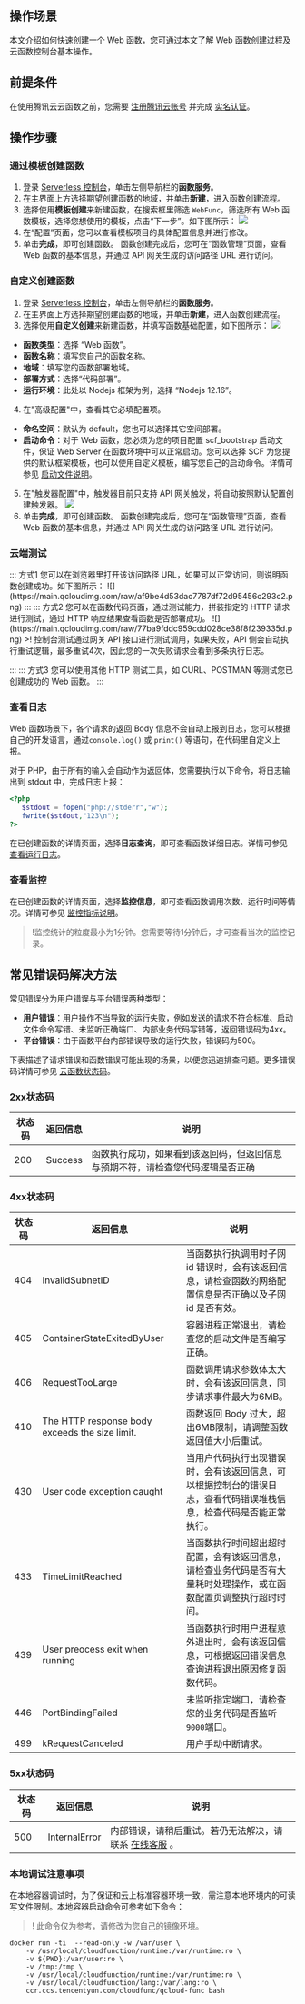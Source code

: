 

## 操作场景
本文介绍如何快速创建一个 Web 函数，您可通过本文了解 Web 函数创建过程及云函数控制台基本操作。


## 前提条件
在使用腾讯云云函数之前，您需要 [注册腾讯云账号](https://cloud.tencent.com/register?s_url=https%3A%2F%2Fcloud.tencent.com%2F) 并完成 [实名认证](https://cloud.tencent.com/document/product/378/3629)。


## 操作步骤

### 通过模板创建函数
1. 登录 [Serverless 控制台](https://console.cloud.tencent.com/scf/index?rid=1)，单击左侧导航栏的**函数服务**。
2. 在主界面上方选择期望创建函数的地域，并单击**新建**，进入函数创建流程。
3. 选择使用**模板创建**来新建函数，在搜索框里筛选 `WebFunc`，筛选所有 Web 函数模板，选择您想使用的模板，点击“下一步”。如下图所示： 
![](https://main.qcloudimg.com/raw/dd1d398efb200fbb0adef6b52421ee03.png)
4. 在“配置”页面，您可以查看模板项目的具体配置信息并进行修改。
5. 单击**完成**，即可创建函数。
函数创建完成后，您可在“函数管理”页面，查看 Web 函数的基本信息，并通过 API 网关生成的访问路径 URL 进行访问。


### 自定义创建函数
1. 登录 [Serverless 控制台](https://console.cloud.tencent.com/scf/index?rid=1)，单击左侧导航栏的**函数服务**。
2. 在主界面上方选择期望创建函数的地域，并单击**新建**，进入函数创建流程。
3. 选择使用**自定义创建**来新建函数，并填写函数基础配置，如下图所示： 
![](https://main.qcloudimg.com/raw/57974daf803f9de1ae359450cc1d2d46.png)
 - **函数类型**：选择 “Web 函数”。
 - **函数名称**：填写您自己的函数名称。
 - **地域**：填写您的函数部署地域。
 - **部署方式**：选择“代码部署”。
 - **运行环境**：此处以 Nodejs 框架为例，选择 “Nodejs 12.16”。
4. 在"高级配置"中，查看其它必填配置项。
 - **命名空间**：默认为 default，您也可以选择其它空间部署。
 - **启动命令**：对于 Web 函数，您必须为您的项目配置 scf_bootstrap 启动文件，保证 Web Server 在函数环境中可以正常启动。您可以选择 SCF 为您提供的默认框架模板，也可以使用自定义模板，编写您自己的启动命令。详情可参见 [启动文件说明](https://cloud.tencent.com/document/product/583/56126)。
5. 在"触发器配置"中，触发器目前只支持 API 网关触发，将自动按照默认配置创建触发器。
![](https://main.qcloudimg.com/raw/2114d26ecf4acf6f8361b19a914a7975.png)
6. 单击**完成**，即可创建函数。
函数创建完成后，您可在“函数管理”页面，查看 Web 函数的基本信息，并通过 API 网关生成的访问路径 URL 进行访问。


### 云端测试


<dx-tabs>
::: 方式1
您可以在浏览器里打开该访问路径 URL，如果可以正常访问，则说明函数创建成功。如下图所示： 
![](https://main.qcloudimg.com/raw/af9be4d53dac7787df72d95456c293c2.png)
:::
::: 方式2
您可以在函数代码页面，通过测试能力，拼装指定的 HTTP 请求进行测试，通过 HTTP 响应结果查看函数是否部署成功。
![](https://main.qcloudimg.com/raw/77ba9fddc959cdd028ce38f8f239335d.png)
>! 控制台测试通过网关 API 接口进行测试调用，如果失败，API 侧会自动执行重试逻辑，最多重试4次，因此您的一次失败请求会看到多条执行日志。

:::
::: 方式3
您可以使用其他 HTTP 测试工具，如 CURL、POSTMAN 等测试您已创建成功的 Web 函数。
:::
</dx-tabs>




### 查看日志
Web 函数场景下，各个请求的返回 Body 信息不会自动上报到日志，您可以根据自己的开发语言，通过`console.log()` 或 `print()` 等语句，在代码里自定义上报。

对于 PHP，由于所有的输入会自动作为返回体，您需要执行以下命令，将日志输出到 stdout 中，完成日志上报：
```php
<?php
   $stdout = fopen("php://stderr","w"); 
   fwrite($stdout,"123\n");
?>
```
在已创建函数的详情页面，选择**日志查询**，即可查看函数详细日志。详情可参见 [查看运行日志](https://cloud.tencent.com/document/product/583/36143)。

### 查看监控
在已创建函数的详情页面，选择**监控信息**，即可查看函数调用次数、运行时间等情况。详情可参见 [监控指标说明](https://cloud.tencent.com/document/product/583/32686)。

>!监控统计的粒度最小为1分钟。您需要等待1分钟后，才可查看当次的监控记录。
>

## 常见错误码解决方法
常见错误分为用户错误与平台错误两种类型：
- **用户错误**：用户操作不当导致的运行失败，例如发送的请求不符合标准、启动文件命令写错、未监听正确端口、内部业务代码写错等，返回错误码为4xx。
- **平台错误**：由于函数平台内部错误导致的运行失败，错误码为500。

下表描述了请求错误和函数错误可能出现的场景，以便您迅速排查问题。更多错误码详情可参见 [云函数状态码](https://cloud.tencent.com/document/product/583/42611)。

### 2xx状态码
| 状态码 | 返回信息 |      说明   |
|--------|-------------|-----------------|
|200|Success|函数执行成功，如果看到该返回码，但返回信息与预期不符，请检查您代码逻辑是否正确|



### 4xx状态码
| 状态码 | 返回信息 |      说明   |
|--------|-------------|-----------------|
|404|InvalidSubnetID|当函数执行执调用时子网 id 错误时，会有该返回信息，请检查函数的网络配置信息是否正确以及子网 id 是否有效。|
|405|ContainerStateExitedByUser|容器进程正常退出，请检查您的启动文件是否编写正确。|
|406|RequestTooLarge|函数调用请求参数体太大时，会有该返回信息，同步请求事件最大为6MB。|
|410|The HTTP response body exceeds the size limit.|函数返回 Body 过大，超出6MB限制，请调整函数返回值大小后重试。|
|430|User code exception caught|当用户代码执行出现错误时，会有该返回信息，可以根据控制台的错误日志，查看代码错误堆栈信息，检查代码是否能正常执行。|
|433|TimeLimitReached|当函数执行时间超出超时配置，会有该返回信息，请检查业务代码是否有大量耗时处理操作，或在函数配置页调整执行超时时间。|
|439|User preocess exit when running|当函数执行时用户进程意外退出时，会有该返回信息，可根据返回错误信息查询进程退出原因修复函数代码。|
|446|PortBindingFailed|未监听指定端口，请检查您的业务代码是否监听`9000`端口。|
|499|kRequestCanceled|用户手动中断请求。|



### 5xx状态码
| 状态码 | 返回信息 |      说明   |
|--------|-------------|-----------------|
|500|InternalError|内部错误，请稍后重试。若仍无法解决，请联系 [在线客服](https://cloud.tencent.com/online-service?from=doc_583) 。|

### 本地调试注意事项
在本地容器调试时，为了保证和云上标准容器环境一致，需注意本地环境内的可读写文件限制。本地容器启动命令可参考如下命令：
>! 此命令仅为参考，请修改为您自己的镜像环境。
>
```
docker run -ti  --read-only -w /var/user \
    -v /usr/local/cloudfunction/runtime:/var/runtime:ro \
    -v ${PWD}:/var/user:ro \
    -v /tmp:/tmp \
    -v /usr/local/cloudfunction/runtime:/var/runtime:ro \
    -v /usr/local/cloudfunction/lang:/var/lang:ro \
    ccr.ccs.tencentyun.com/cloudfunc/qcloud-func bash
```
